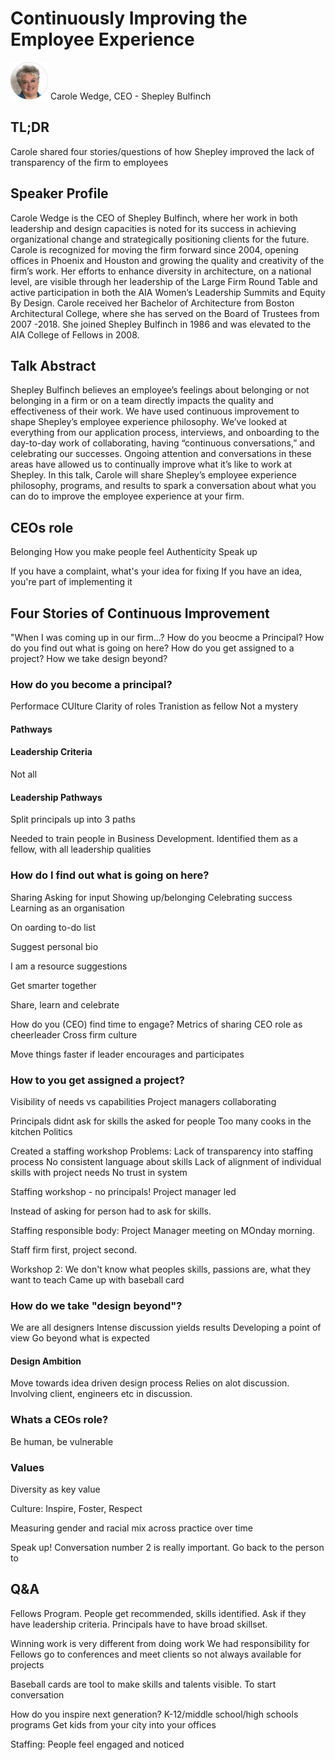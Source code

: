 # Continuously Improving the Employee Experience

<img src="../media/SpeakerHeadshot_02CaroleWedge.png" width="60px">  
Carole Wedge, CEO - Shepley Bulfinch

## TL;DR
Carole shared four stories/questions of how Shepley improved the lack of transparency of the firm to employees

## Speaker Profile
Carole Wedge is the CEO of Shepley Bulfinch, where her work in both leadership and design capacities is noted for its success in achieving organizational change and strategically positioning clients for the future. Carole is recognized for moving the firm forward since 2004, opening offices in Phoenix and Houston and growing the quality and creativity of the firm’s work. Her efforts to enhance diversity in architecture, on a national level, are visible through her leadership of the Large Firm Round Table and active participation in both the AIA Women’s Leadership Summits and Equity By Design. Carole received her Bachelor of Architecture from Boston Architectural College, where she has served on the Board of Trustees from 2007 -2018. She joined Shepley Bulfinch in 1986 and was elevated to the AIA College of Fellows in 2008. 

## Talk Abstract
Shepley Bulfinch believes an employee’s feelings about belonging or not belonging in a firm or on a team directly impacts the quality and effectiveness of their work. We have used continuous improvement to shape Shepley’s employee experience philosophy. We’ve looked at everything from our application process, interviews, and onboarding to the day-to-day work of collaborating, having “continuous conversations,” and celebrating our successes. Ongoing attention and conversations in these areas have allowed us to continually improve what it’s like to work at Shepley. In this talk, Carole will share Shepley’s employee experience philosophy, programs, and results to spark a conversation about what you can do to improve the employee experience at your firm.

## CEOs role
Belonging
How you make people feel
Authenticity
Speak up

If you have a complaint, what's your idea for fixing
If you have an idea, you're part of implementing it

## Four Stories of Continuous Improvement
"When I was coming up in our firm...?
How do you beocme a Principal?
How do you find out what is going on here?
How do you get assigned to a project?
How we take design beyond?

### How do you become a principal?
Performace CUlture
Clarity of roles
Tranistion as fellow
Not a mystery

#### Pathways

#### Leadership Criteria
Not all


#### Leadership Pathways
Split principals up into 3 paths


Needed to train people in Business Development. Identified them as a fellow, with all leadership qualities


### How do I find out what is going on here?
Sharing
Asking for input
Showing up/belonging
Celebrating success
Learning as an organisation

On oarding to-do list

Suggest personal bio

I am a resource suggestions

Get smarter together

Share, learn and celebrate

How do you (CEO) find time to engage?
Metrics of sharing
CEO role as cheerleader
Cross firm culture

Move things faster if leader encourages and participates

### How to you get assigned a project?
Visibility of needs vs capabilities
Project managers collaborating

Principals didnt ask for skills the asked for people
Too many cooks in the kitchen
Politics

Created a staffing workshop
Problems: Lack of transparency into staffing process
No consistent language about skills
Lack of alignment of individual skills with project needs
No trust in system

Staffing workshop - no principals!
Project manager led

Instead of asking for person had to ask for skills.

Staffing responsible body:
Project Manager meeting on MOnday morning. 

Staff firm first, project second.

Workshop 2: We don't know what peoples skills, passions are, what they want to teach
Came up with baseball card


### How do we take "design beyond"?
We are all designers
Intense discussion yields results
Developing a point of view
Go beyond what is expected

#### Design Ambition
Move towards idea driven design process
Relies on alot discussion. Involving client, engineers etc in discussion. 

### Whats a CEOs role?
Be human, be vulnerable

### Values
Diversity as key value

Culture: Inspire, Foster, Respect

Measuring gender and racial mix across practice over time

Speak up! Conversation number 2 is really important. Go back to the person to 

## Q&A
Fellows Program. People get recommended, skills identified. Ask if they have leadership criteria.
Principals have to have broad skillset.

Winning work is very different from doing work
We had responsibility for 
Fellows go to conferences and meet clients so not always available for projects

Baseball cards are tool to make skills and talents visible. To start conversation


How do you inspire next generation?
K-12/middle school/high schools programs
Get kids from your city into your offices

Staffing:
People feel engaged and noticed